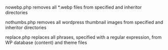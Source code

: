 
nowebp.php removes all *.webp files from specified and inheritor directories

nothumbs.php removes all wordpress thumbnail images from specified and inheritor directories

replace.php replaces all phrases, specified with a regular expression, from WP database (content) and theme files
